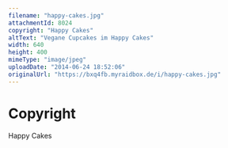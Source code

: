 ```yaml
---
filename: "happy-cakes.jpg"
attachmentId: 8024
copyright: "Happy Cakes"
altText: "Vegane Cupcakes im Happy Cakes"
width: 640
height: 400
mimeType: "image/jpeg"
uploadDate: "2014-06-24 18:52:06"
originalUrl: "https://bxq4fb.myraidbox.de/i/happy-cakes.jpg"
---
```


# Copyright

Happy Cakes
